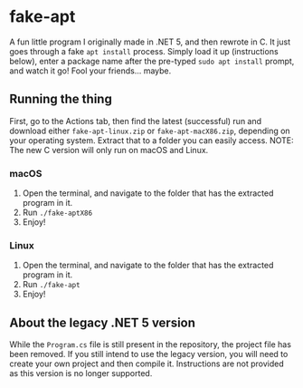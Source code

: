 # fake-apt
A fun little program I originally made in .NET 5, and then rewrote in C. It just goes through a fake `apt install` process. Simply load it up (instructions below), enter a package name after the pre-typed `sudo apt install` prompt, and watch it go! Fool your friends... maybe.
## Running the thing
First, go to the Actions tab, then find the latest (successful) run and download either `fake-apt-linux.zip` or `fake-apt-macX86.zip`, depending on your operating system. Extract that to a folder you can easily access.
NOTE: The new C version will only run on macOS and Linux.
### macOS
1. Open the terminal, and navigate to the folder that has the extracted program in it.
2. Run `./fake-aptX86`
3. Enjoy!
### Linux
1. Open the terminal, and navigate to the folder that has the extracted program in it.
2. Run `./fake-apt`
3. Enjoy!
## About the legacy .NET 5 version
While the `Program.cs` file is still present in the repository, the project file has been removed. If you still intend to use the legacy version, you will need to create your own project and then compile it. Instructions are not provided as this version is no longer supported.
